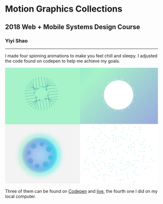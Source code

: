 

# Motion Graphics Collections
## 2018 Web + Mobile Systems Design Course
### Yiyi Shao
---
I made four spinning animations to make you feel chill and sleepy. I adjusted the code found on codepen to help me achieve my goals.

![](preview.jpg)

Three of them can be found on [Codepen](https://codepen.io/collection/AZrVMz/) and [live](https://yiyishao.org/Sleepy.html), the fourth one I did on my local computer.
